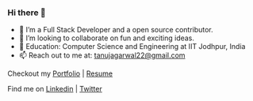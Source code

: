 ### Hi there 👋

<!--
**Tanuj22/Tanuj22** is a ✨ _special_ ✨ repository because its `README.md` (this file) appears on your GitHub profile.
-->

- 🔭 I’m a Full Stack Developer and a open source contributor. 
- 👯 I’m looking to collaborate on fun and exciting ideas.
- :briefcase: Education: Computer Science and Engineering at IIT Jodhpur, India
- 📫 Reach out to me at: tanujagarwal22@gmail.com


Checkout my [Portfolio](https://tanuj22.github.io/) | [Resume](https://tanuj22.github.io/resume.pdf)

Find me on [Linkedin](https://www.linkedin.com/in/tanujagarwal22/) | [Twitter](https://twitter.com/tanuj_agarwal22) 

